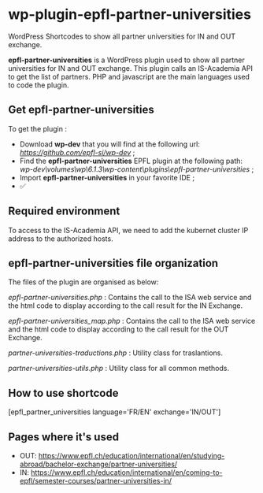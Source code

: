 # wp-plugin-epfl-partner-universities
WordPress Shortcodes to show all partner universities for IN and OUT exchange.

**epfl-partner-universities** is a WordPress plugin used to show all partner universities for IN and OUT exchange.
This plugin calls an IS-Academia API to get the list of partners.
PHP and javascript are the main languages used to code the plugin.

## Get epfl-partner-universities
To get the plugin :
- Download **wp-dev** that you will find at the following url: _https://github.com/epfl-si/wp-dev_ ;
- Find the **epfl-partner-universities** EPFL plugin at the following path: _wp-dev\volumes\wp\6.1.3\wp-content\plugins\epfl-partner-universities_ ;
- Import **epfl-partner-universities** in your favorite IDE ;
- ✅

## Required environment
To access to the IS-Academia API, we need to add the kubernet cluster IP address to the authorized hosts.

## epfl-partner-universities file organization
The files of the plugin are organised as below:

_epfl-partner-universities.php_ :
Contains the call to the ISA web service and the html code to display according to the call result for the IN Exchange.

_epfl-partner-universities_map.php_ :
Contains the call to the ISA web service and the html code to display according to the call result for the OUT Exchange.

_partner-universities-traductions.php_ :
Utility class for traslantions.

_partner-universities-utils.php_ :
Utility class for all common methods.

## How to use shortcode
[epfl_partner_universities language='FR/EN' exchange='IN/OUT']

## Pages where it's used
- OUT: https://www.epfl.ch/education/international/en/studying-abroad/bachelor-exchange/partner-universities/
- IN: https://www.epfl.ch/education/international/en/coming-to-epfl/semester-courses/partner-universities-in/